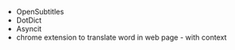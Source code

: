 
- OpenSubtitles
- DotDict
- Asyncit
- chrome extension to translate word in web page - with context

